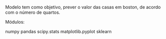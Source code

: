 Modelo tem como objetivo, prever o valor das casas em boston, de acordo com o número de quartos.

Módulos:

numpy
pandas
scipy.stats
matplotlib.pyplot
sklearn

